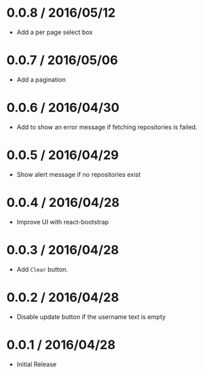 0.0.8 / 2016/05/12
==================

  * Add a per page select box

0.0.7 / 2016/05/06
==================

  * Add a pagination

0.0.6 / 2016/04/30
==================

  * Add to show an error message if fetching repositories is failed.

0.0.5 / 2016/04/29
==================

  * Show alert message if no repositories exist

0.0.4 / 2016/04/28
==================

  * Improve UI with react-bootstrap

0.0.3 / 2016/04/28
==================

  * Add `Clear` button.

0.0.2 / 2016/04/28
==================

  * Disable update button if the username text is empty

0.0.1 / 2016/04/28
==================

  * Initial Release
